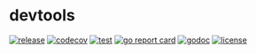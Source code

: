 # devtools
[![release](https://img.shields.io/github/v/tag/clambin/devtools?color=green&label=Release&style=plastic)](https://github.com/clambin/devtools/releases)
[![codecov](https://img.shields.io/codecov/c/gh/clambin/devtools?style=plastic)](https://app.codecov.io/gh/clambin/devtools)
[![test](https://github.com/clambin/devtools/workflows/test/badge.svg)](https://github.com/clambin/devtools/actions)
[![go report card](https://goreportcard.com/badge/github.com/clambin/devtools)](https://goreportcard.com/report/github.com/clambin/devtools)
[![godoc](https://pkg.go.dev/badge/github.com/clambin/devtools?utm_source=godoc)](https://pkg.go.dev/github.com/clambin/devtools)
[![license](https://img.shields.io/github/license/clambin/devtools?style=plastic)](LICENSE.md)
